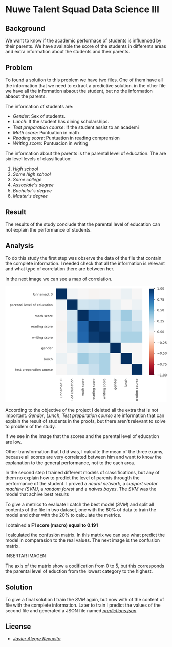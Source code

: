 # Nuwe Talent Squad Data Science III
## Background
We want to know if the academic performace of students is influenced by their parents. We have available the score of the students in differents areas and extra information about the students and their parents.

## Problem
To  found a solution to this problem we have two files. One of them have all the information that we need to extract a predictive solution. in the other file we have all the information abaout the student, but no the information abaout the parents.

The information of students are:
- *Gender*: Sex of students.
- *Lunch*: If the student has dining scholarships.
- *Test preparation course*: If the student assist to an academi
- *Math score*: Puntuation in math
- *Reading score*: Puntuation in reading comprension
- *Writing score*: Puntuacion in writing

The information about the parents is the parental level of education. The are six level levels of classification:
1. *High school*
2. *Some high school*
3. *Some college*
4. *Associate's degree*
5. *Bachelor's degree*
6. *Master's degree*

## Result
The results of the study conclude that the parental level of education can not explain the performance of students.

## Analysis
To do this study the first step was observe the data of the file that contain the complete information. I needed check that all the information is relevant and what type of correlation there are between her.

In the next image we can see a map of correlation.

![Correlations](https://github.com/Javier-21/Nuwe-Talent-Squad-Data-Science-III/blob/master/rsc/correlation.png "Correlations")

According to the objective of the project I deleted all the extra that is not important.
*Gender*, *Lunch*, *Test preparation course* are information that can explain the result of students in the proofs, but there aren't relevant to solve to problem of the study.

If we see in the image that the scores and the parental level of education are low.

Other transformation that I did was, I calculte the mean of the three exams, because all scores are very correlated between him and want to know the explanation to the general performance, not to the each area.

In the second step I trained different models of classifications, but any of them no explain how to predict the level of parents througth the performance of the student.
I proved a *neural network*, a *support vector machine (SVM)*, a *random forest* and a *naives bayes*. The *SVM* was the model that achive best results

To give a metrics to evaluate I catch the best model (*SVM*) and split all contents of the file in two dataset, one with the 80% of data to train the model and other with the 20% to calculate the metrics.

I obtained a **F1 score (macro) equal to 0.191**

I calculated the confusión matrix. In this matrix we can see what predict the model in comparasion to the real values.
The next image is the confusion matrix.

INSERTAR IMAGEN

The axis of the matrix show a codification from 0 to 5, but this corresponds the parental level of eduction from the lowest category to the highest.

## Solution
To give a final solution I train the *SVM* again, but now with of the content of file with the complete information. Later to train I predict the values of the second file and generated a JSON file named [*predictions.json*](https://github.com/Javier-21/Nuwe-Talent-Squad-Data-Science-III/blob/master/src/predictions.json)

## License
- [*Javier Alegre Revuelta*](https://github.com/Javier-21)
